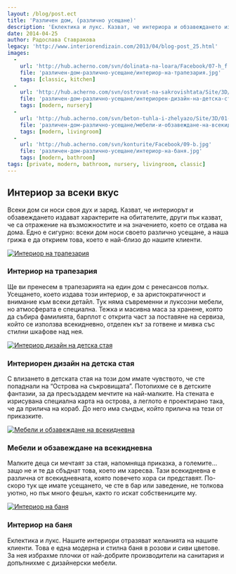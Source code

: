 ```yaml
---
layout: /blog/post.ect
title: 'Различен дом, (различно усещане)'
description: 'Еклектика и лукс. Kазват, че интериора и обзавеждането издава характерите на обитателите, други пък казват, че е отражение на възможностите и значението което му отдават. Едно е сигурно, всеки дом си носи своето различно усещане, а наша грижа е да открием това, което е най-близо до нашите клиенти.'
date: 2014-04-25
author: Радослава Ставракова
legacy: 'http://www.interiorendizain.com/2013/04/blog-post_25.html'
images:
  -
    url: 'http://hub.acherno.com/svn/dolinata-na-loara/Facebook/07-h_f.jpg'
    file: 'различен-дом-различно-усещане/интериор-на-трапезария.jpg'
    tags: [classic, kitchen]
  -
    url: 'http://hub.acherno.com/svn/ostrovat-na-sakrovishtata/Site/3D/05-d_f.jpg'
    file: 'различен-дом-различно-усещане/интериорен-дизайн-на-детска-стая.jpg'
    tags: [modern, nursery]
  -
    url: 'http://hub.acherno.com/svn/beton-tuhla-i-zhelyazo/Site/3D/01-h_f.jpg'
    file: 'различен-дом-различно-усещане/мебели-и-обзавеждане-на-всекидневна.jpg'
    tags: [modern, livingroom]
  -
    url: 'http://hub.acherno.com/svn/konturite/Facebook/09-b.jpg'
    file: 'различен-дом-различно-усещане/интериор-на-баня.jpg'
    tags: [modern, bathroom]
tags: [private, modern, bathroom, nursery, livingroom, classic]
---
```

## **Интериор** за **всеки вкус**
Всеки дом си носи своя дух и заряд. Казват, че интериорът и обзавеждането издават характерите на обитателите, други пък казват, че са отражение на възможностите и на значението, което се отдава на дома. Едно е сигурно: всеки дом носи своето различно усещане, а наша грижа е да открием това, което е най-близо до нашите клиенти.

[![Интериор на трапезария](различен-дом-различно-усещане/интериор-на-трапезария.jpg)](http://acherno.bg/интериорен-дизайн/апартамент/долината-на-лоара/обзавеждане.html)
### Интериор на **трапезария**

Ще ви пренесем в трапезарията на един дом с ренесансов полъх. Усещането, което издава този интериор, е за аристократичност и внимание към всеки детайл. Тук няма съвременни и луксозни мебели, но атмосферата е специална. Тежка и масивна маса за хранене, която да събира фамилията, барплот с открита част за поставяне на сервиза, който се използва всекидневно, отделен кът за готвене и мивка със стилни шкафове над нея.

[![Интериор дизайн на детска стая ](различен-дом-различно-усещане/интериорен-дизайн-на-детска-стая.jpg)](http://acherno.bg/интериорен-дизайн/апартамент/островът-на-съкровищата/интериор.html)
### Интериорен дизайн на **детска стая**

С влизането в детската стая на този дом имате чувството, че сте попаднали на “Острова на съкровищата”. Потопихме се в детските фантазии, за да пресъздадем мечтите на най-малките. На стената е изрисувана специална карта на острова, а леглото е проектирано така, че да прилича на кораб. До него има съндък, който прилича на тези от приказките.

[![Мебели и обзавеждане на всекидневна](различен-дом-различно-усещане/мебели-и-обзавеждане-на-всекидневна.jpg)](http://acherno.bg/интериорен-дизайн/апартамент/бетон-тухла-и-желязо/интериорен-дизайн.html)
### Мебели и обзавеждане на **всекидневна**

Малките деца си мечтаят за стая, напомняща приказка, а големите... защо не и те да сбъднат това, което им харесва. Тази всекидневна е различна от всекидневната, която повечето хора си представят. По-скоро тук ще имате усещането, че сте в бар или заведение, не толкова уютно, но пък много фешън, както го искат собствениците му.

[![Интериор на баня](различен-дом-различно-усещане/интериор-на-баня.jpg)](http://acherno.bg/интериорен-дизайн/апартамент/бетон-тухла-и-желязо/интериорен-дизайн.html)
### Интериор на **баня**

Еклектика и лукс. Нашите интериори отразяват желанията на нашите клиенти. Това е една модерна и стилна баня в розови и сиви цветове. За нея избрахме плочки от най-добрите производители на санитария и допълнихме с дизайнерски мебели.